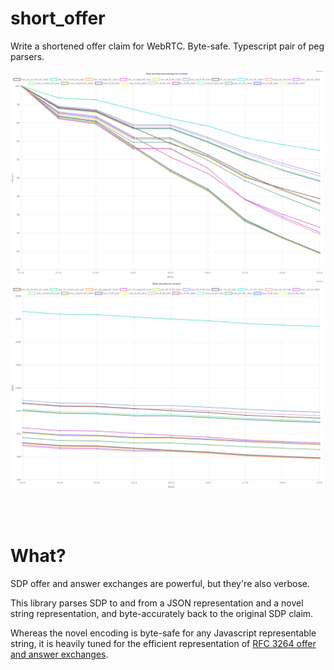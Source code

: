 # short_offer

Write a shortened offer claim for WebRTC.  Byte-safe.  Typescript pair of peg parsers.

<img src="/src/maintained_artifacts/stats_by_version_relative.png" width="500" />

<img src="/src/maintained_artifacts/stats_by_version_absolute.png" width="500" />



<br/><br/>

# What?

SDP offer and answer exchanges are powerful, but they're also verbose.

This library parses SDP to and from a JSON representation and a novel string
representation, and byte-accurately back to the original SDP claim.

Whereas the novel encoding is byte-safe for any Javascript representable string,
it is heavily tuned for the efficient representation of [RFC 3264 offer and
answer exchanges](https://datatracker.ietf.org/doc/html/rfc3264).

